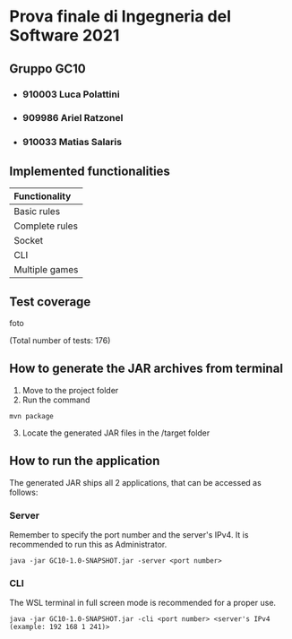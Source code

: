 # Prova finale di Ingegneria del Software 2021
## Gruppo GC10

- ### 910003 Luca Polattini 
- ### 909986 Ariel Ratzonel  
- ### 910033 Matias Salaris



## Implemented functionalities 

| Functionality | 
|:-----------------------|
| Basic rules | 
| Complete rules |
| Socket | 
| CLI | 
| Multiple games |




## Test coverage 
foto

(Total number of tests: 176)



## How to generate the JAR archives from terminal
1. Move to the project folder
2. Run the command 
```
mvn package 
```
3. Locate the generated JAR files in the /target folder



## How to run the application
The generated JAR ships all 2 applications, that can be accessed as follows:

### Server
Remember to specify the port number and the server's IPv4.
It is recommended to run this as Administrator.
```
java -jar GC10-1.0-SNAPSHOT.jar -server <port number>
```
### CLI
The WSL terminal in full screen mode is recommended for a proper use. 
```
java -jar GC10-1.0-SNAPSHOT.jar -cli <port number> <server's IPv4 (example: 192 168 1 241)>
```

